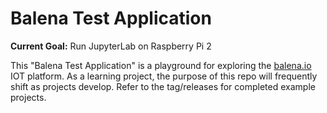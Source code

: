 # Balena Test Application

__Current Goal:__ Run JupyterLab on Raspberry Pi 2

This "Balena Test Application" is a playground for exploring the [balena.io](https://www.balena.io) IOT platform.
As a learning project, the purpose of this repo will frequently shift as projects develop.
Refer to the tag/releases for completed example projects.
